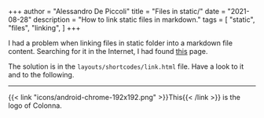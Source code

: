 +++
author = "Alessandro De Piccoli"
title = "Files in static/"
date = "2021-08-28"
description = "How to link static files in markdown."
tags = [
    "static",
    "files",
    "linking",
]
+++

I had a problem when linking files in static folder into a markdown file
content.  Searching for it in the Internet, I had found
[this](https://discourse.gohugo.io/t/link-to-static-file/78/4) page.

The solution is in the `layouts/shortcodes/link.html` file. Have a look to it
and to the following.

-------

{{< link "icons/android-chrome-192x192.png" >}}This{{< /link >}} is the logo of
Colonna.

